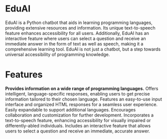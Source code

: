 # EduAI
EduAI is a Python chatbot that aids in learning programming languages, providing extensive resources and information. Its unique text-to-speech feature enhances accessibility for all users. Additionally, EduAI has an interactive feature where users can select a question and receive an immediate answer in the form of text as well as speech, making it a comprehensive learning tool. EduAI is not just a chatbot, but a step towards universal accessibility of programming knowledge.
# Features
**Provides information on a wide range of programming languages.**
Offers intelligent, language-specific responses, enabling users to get precise information tailored to their chosen language.
Features an easy-to-use input interface and organized HTML responses for a seamless user experience.
Easily expandable to support additional languages.
Encourages collaboration and customization for further development.
Incorporates a text-to-speech feature, enhancing accessibility for visually impaired or differently-abled individuals.
Includes an interactive feature that allows users to select a question and receive an immediate, accurate answer.
